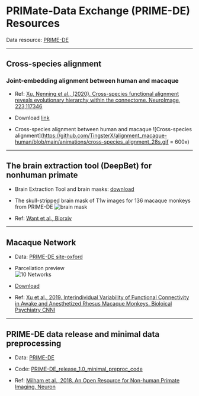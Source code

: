 

# PRIMate-Data Exchange (PRIME-DE) Resources
Data resource: [PRIME-DE](http://fcon_1000.projects.nitrc.org/indi/indiPRIME.html)

---
## Cross-species alignment

### Joint-embedding alignment between human and macaque

- Ref: [Xu, Nenning et al., (2020). Cross-species functional alignment reveals evolutionary hierarchy within the connectome. NeuroImage, 223,117346](https://www.sciencedirect.com/science/article/pii/S1053811920308326)

- Download [link](https://github.com/TingsterX/alignment_macaque-human)

- Cross-species alignment between human and macaque 
![Cross-species alignment](https://github.com/TingsterX/alignment_macaque-human/blob/main/animations/cross-species_alignment_28s.gif = 600x)

---

## The brain extraction tool (DeepBet) for nonhuman primate 

- Brain Extraction Tool and brain masks: [download](https://github.com/HumanBrainED/NHP-BrainExtraction)
- The skull-stripped brain mask of T1w images for 136 macaque monkeys from PRIME-DE 
![brain mask](https://github.com/TingsterX/PRIME-DE/blob/master/BrainExtraction/release/4_release.gif)

- Ref: [Want et al., Biorxiv](https://www.biorxiv.org/content/10.1101/2020.11.17.385898v2)

---

## Macaque Network

- Data: [PRIME-DE site-oxford](http://fcon_1000.projects.nitrc.org/indi/PRIME/oxford.html)

- Parcellation preview\
![10 Networks](https://github.com/TingsterX/PRIME-DE/blob/master/MacaqueParcellation/Xu2019-BPCNNI/preview_10Networks.jpeg)

- [Download](https://github.com/TingsterX/PRIME-DE/tree/master/MacaqueParcellation/Xu2019-BPCNNI)

- Ref: [Xu et al., 2019. Interindividual Variability of Functional Connectivity in Awake and Anesthetized Rhesus Macaque Monkeys. Bioloical Psychiatry CNNI](https://www.biologicalpsychiatrycnni.org/article/S2451-9022(19)30066-7/fulltext)

---

## PRIME-DE data release and minimal data preprocessing
- Data: [PRIME-DE](http://fcon_1000.projects.nitrc.org/indi/indiPRIME.html)

- Code: [PRIME-DE_release_1.0_minimal_preproc_code](https://github.com/TingsterX/PRIME-DE/tree/master/PRIME-DE_release_minimal_preproc_code)

- Ref: [Milham et al., 2018. An Open Resource for Non-human Primate Imaging. Neuron](https://www.cell.com/neuron/fulltext/S0896-6273(18)30768-2?_returnURL=https%3A%2F%2Flinkinghub.elsevier.com%2Fretrieve%2Fpii%2FS0896627318307682%3Fshowall%3Dtrue)



